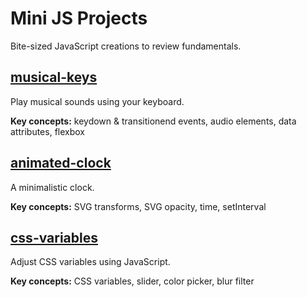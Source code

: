 # Mini JS Projects
Bite-sized JavaScript creations to review fundamentals. 

## [musical-keys](https://amypeniston.github.io/mini-js-projects/musical-keys/)

Play musical sounds using your keyboard.

**Key concepts:** keydown & transitionend events, audio elements, data attributes, flexbox

## [animated-clock](https://amypeniston.github.io/mini-js-projects/animated-clock/)

A minimalistic clock.

**Key concepts:** SVG transforms, SVG opacity, time, setInterval

## [css-variables](https://amypeniston.github.io/mini-js-projects/css-variables/)

Adjust CSS variables using JavaScript.

**Key concepts:** CSS variables, slider, color picker, blur filter